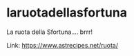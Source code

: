 # laruotadellasfortuna
La ruota della Sfortuna.... brrr!

Link: https://www.astrecipes.net/ruota/


